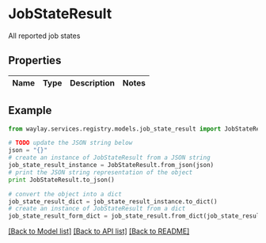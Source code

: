 # JobStateResult

All reported job states

## Properties

Name | Type | Description | Notes
------------ | ------------- | ------------- | -------------

## Example

```python
from waylay.services.registry.models.job_state_result import JobStateResult

# TODO update the JSON string below
json = "{}"
# create an instance of JobStateResult from a JSON string
job_state_result_instance = JobStateResult.from_json(json)
# print the JSON string representation of the object
print JobStateResult.to_json()

# convert the object into a dict
job_state_result_dict = job_state_result_instance.to_dict()
# create an instance of JobStateResult from a dict
job_state_result_form_dict = job_state_result.from_dict(job_state_result_dict)
```
[[Back to Model list]](../README.md#documentation-for-models) [[Back to API list]](../README.md#documentation-for-api-endpoints) [[Back to README]](../README.md)


